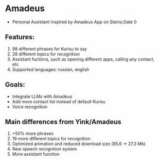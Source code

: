 # Amadeus
* Personal Assistant inspired by Amadeus App on Steins;Gate 0 
## Features:

1) 98 different phrases for Kurisu to say
2) 28 different topics for recognition
2) Assistant fuctions, such as opening different apps, calling any contact, etc
3) Supported languages: russian, english

## Goals:

* Integrate LLMs with Amadeus
* Add more contact list instead of default Kurisu
* Voice recognition

## Main differences from Yink/Amadeus

1) +50% more phrases
2) 19 more different topics for recognition
2) Optimized animation and reduced download size (85.6 -> 27.3 Mb)
3) New speech recognition system
4) More assistant function
